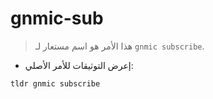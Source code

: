 # gnmic-sub

> هذا الأمر هو اسم مستعار لـ `gnmic subscribe`.

- إعرض التوثيقات للأمر الأصلي:

`tldr gnmic subscribe`
